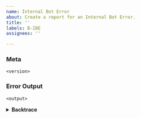 ```yaml
---
name: Internal Bot Error
about: Create a report for an Internal Bot Error.
title: ''
labels: B-IBE
assignees: ''

---
```


<!--
Thank you for finding an Internal Bot Error! 

Please provide the action you were attempting to do at the time the Internal Bot Error occurred.
-->

### Meta

```
<version>
```

### Error Output

```
<output>
```

<details><summary><strong>Backtrace</strong></summary>
<p>

```
<backtrace>
```

</p>
</details>
